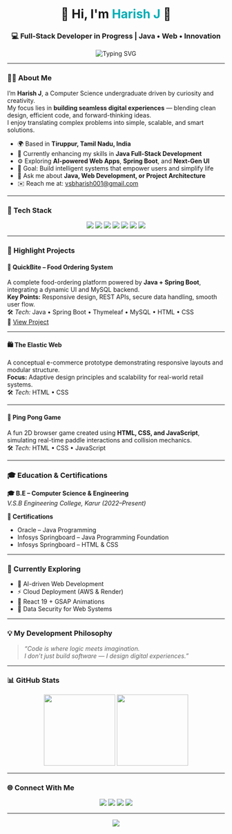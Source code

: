 <!-- Futuristic GitHub Profile for Harish J -->
<h1 align="center">🚀 Hi, I'm <span style="color:#00ADB5;">Harish J</span> 👋</h1>

<h3 align="center">💻 Full-Stack Developer in Progress | Java • Web • Innovation</h3>

<p align="center">
  <img src="https://readme-typing-svg.herokuapp.com?font=Poppins&weight=600&size=22&duration=3500&pause=800&color=00ADB5&center=true&vCenter=true&width=600&lines=Welcome+to+my+Digital+Portfolio!;Crafting+Code+that+Connects+Ideas+and+Innovation;Exploring+the+Future+of+Web+and+AI." alt="Typing SVG" />
</p>

---

### 👨‍💻 About Me
I’m **Harish J**, a Computer Science undergraduate driven by curiosity and creativity.  
My focus lies in **building seamless digital experiences** — blending clean design, efficient code, and forward-thinking ideas.  
I enjoy translating complex problems into simple, scalable, and smart solutions.

- 🌍 Based in **Tiruppur, Tamil Nadu, India**  
- 🔭 Currently enhancing my skills in **Java Full-Stack Development**  
- ⚙️ Exploring **AI-powered Web Apps**, **Spring Boot**, and **Next-Gen UI**  
- 🎯 Goal: Build intelligent systems that empower users and simplify life  
- 💬 Ask me about **Java, Web Development, or Project Architecture**  
- ✉️ Reach me at: [vsbharish001@gmail.com](mailto:vsbharish001@gmail.com)

---

### 🧠 Tech Stack

<p align="center">
  <img src="https://img.shields.io/badge/Java-%23ED8B00.svg?style=for-the-badge&logo=openjdk&logoColor=white"/>
  <img src="https://img.shields.io/badge/HTML5-%23E34F26.svg?style=for-the-badge&logo=html5&logoColor=white"/>
  <img src="https://img.shields.io/badge/CSS3-%231572B6.svg?style=for-the-badge&logo=css3&logoColor=white"/>
  <img src="https://img.shields.io/badge/JavaScript-%23F7DF1E.svg?style=for-the-badge&logo=javascript&logoColor=black"/>
  <img src="https://img.shields.io/badge/MySQL-%2300f.svg?style=for-the-badge&logo=mysql&logoColor=white"/>
  <img src="https://img.shields.io/badge/Spring_Boot-6DB33F?style=for-the-badge&logo=springboot&logoColor=white"/>
  <img src="https://img.shields.io/badge/GitHub-181717.svg?style=for-the-badge&logo=github&logoColor=white"/>
</p>

---

### 🧩 Highlight Projects

#### 🍔 QuickBite – Food Ordering System
A complete food-ordering platform powered by **Java + Spring Boot**, integrating a dynamic UI and MySQL backend.  
**Key Points:** Responsive design, REST APIs, secure data handling, smooth user flow.  
🛠 *Tech:* Java • Spring Boot • Thymeleaf • MySQL • HTML • CSS  
🔗 [View Project](https://github.com/HarishJ001)

---

#### 🛍️ The Elastic Web
A conceptual e-commerce prototype demonstrating responsive layouts and modular structure.  
**Focus:** Adaptive design principles and scalability for real-world retail systems.  
🛠 *Tech:* HTML • CSS  

---

#### 🏓 Ping Pong Game
A fun 2D browser game created using **HTML, CSS, and JavaScript**, simulating real-time paddle interactions and collision mechanics.  
🛠 *Tech:* HTML • CSS • JavaScript  

---

### 🎓 Education & Certifications

**🎓 B.E – Computer Science & Engineering**  
*V.S.B Engineering College, Karur (2022–Present)*  

**📜 Certifications**  
- Oracle – Java Programming  
- Infosys Springboard – Java Programming Foundation  
- Infosys Springboard – HTML & CSS  

---

### 🌱 Currently Exploring
- 🤖 AI-driven Web Development  
- ⚡ Cloud Deployment (AWS & Render)  
- 🧩 React 19 + GSAP Animations  
- 🔐 Data Security for Web Systems  

---

### 💡 My Development Philosophy
> *“Code is where logic meets imagination.  
>  I don’t just build software — I design digital experiences.”*

---

### 📊 GitHub Stats

<p align="center">
  <img src="https://github-readme-stats.vercel.app/api?username=HarishJ001&show_icons=true&theme=tokyonight" height="165"/>
  <img src="https://streak-stats.demolab.com?user=HarishJ001&theme=tokyonight" height="165"/>
</p>

---

### 🌐 Connect With Me

<p align="center">
  <a href="mailto:vsbharish001@gmail.com"><img src="https://img.shields.io/badge/Email-red?style=for-the-badge&logo=gmail&logoColor=white"></a>
  <a href="https://linkedin.com/in/harish-j-b36174280"><img src="https://img.shields.io/badge/LinkedIn-blue?style=for-the-badge&logo=linkedin&logoColor=white"></a>
  <a href="https://github.com/HarishJ001"><img src="https://img.shields.io/badge/GitHub-000000?style=for-the-badge&logo=github&logoColor=white"></a>
  <a href="https://leetcode.com/vsbharish001"><img src="https://img.shields.io/badge/LeetCode-FFA116?style=for-the-badge&logo=leetcode&logoColor=white"></a>
</p>

---

<p align="center">
  <img src="https://capsule-render.vercel.app/api?type=waving&height=120&color=0:00adb5,100:222831&section=footer&text=Thanks+for+visiting,+Chief!&fontColor=ffffff&fontAlignY=35"/>
</p>

